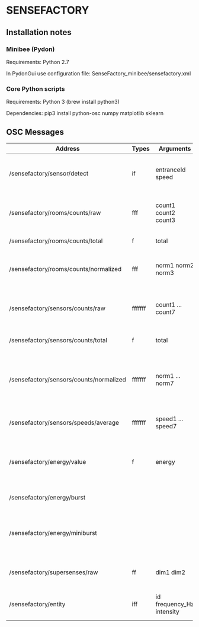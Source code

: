 # SENSEFACTORY

## Installation notes

### Minibee (Pydon)

Requirements: Python 2.7

In PydonGui use configuration file: SenseFactory_minibee/sensefactory.xml

### Core Python scripts

Requirements: Python 3 (brew install python3)

Dependencies:
pip3 install python-osc numpy matplotlib sklearn

 
 ## OSC Messages
 
| Address  | Types | Arguments | Description |
| -------  | ----- | --------- | ----------- |
| /sensefactory/sensor/detect  | if | entranceId speed | Event sent when someone crosses a sensor |
| /sensefactory/rooms/counts/raw  | fff | count1 count2 count3 | Estimate counts of number of people of each room |
| /sensefactory/rooms/counts/total  | f | total | Total count of people |
| /sensefactory/rooms/counts/normalized  | fff | norm1 norm2 norm3 | Normalized counts as proportions in [0, 1] (total = 1.0) |
| /sensefactory/sensors/counts/raw  | fffffff | count1 ... count7 | Estimate counts of number of people of each room |
| /sensefactory/sensors/counts/total  | f | total | Total count of sensor activations |
| /sensefactory/sensors/counts/normalized  | fffffff | norm1 ... norm7 | Normalized count of sensor activations as proportions in [0, 1] (total = 1.0) |
| /sensefactory/sensors/speeds/average | fffffff | speed1 ... speed7 | Individual average speed of each sensor |
| /sensefactory/energy/value  | f | energy | Accumulated energy of the system in [0, 1]. Bursts when reaches 1. |
| /sensefactory/energy/burst  |  |  | Event sent when energy reaches 1 |
| /sensefactory/energy/miniburst  |  |  | Event sent with increased probability as energy increases |
| /sensefactory/supersenses/raw  | ff | dim1 dim2 | Value of current state with reduced dimensionality |
| /sensefactory/entity | iff | id frequency_Hz intensity | Control of oscillator lamp in 'entities')|